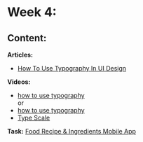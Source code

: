 # Week 4: 

## Content:

 **Articles:**
- [How To Use Typography In UI Design](https://careerfoundry.com/en/blog/ui-design/typography-ui-design/)


 **Videos:**
- [how to use typography](https://www.youtube.com/watch?v=Vh8ywRVLsS4) <br>or<br>
- [how to use typography](https://youtu.be/IgcyqReaUb8?si=XW4gDNVfauaJnLWN)
- [Type Scale](https://youtu.be/3JJDVIBdUwo?si=Gn9BOH8H08jGLoZh)



 **Task:**
 [ Food Recipe & Ingredients Mobile App](https://dribbble.com/shots/20388846-Risipy-Food-Recipe-Ingredients-Mobile-App)
